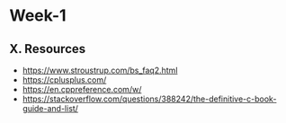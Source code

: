 # Week-1


## X. Resources

- https://www.stroustrup.com/bs_faq2.html
- https://cplusplus.com/
- https://en.cppreference.com/w/
- https://stackoverflow.com/questions/388242/the-definitive-c-book-guide-and-list/

